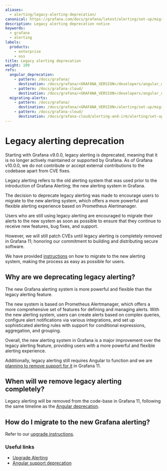 ```yaml
---
aliases:
  - alerting/legacy-alerting-deprecation/
canonical: https://grafana.com/docs/grafana/latest/alerting/set-up/migrating-alerts/legacy-alerting-deprecation/
description: Legacy alerting deprecation notice
keywords:
  - grafana
  - alerting
labels:
  products:
    - enterprise
    - oss
title: Legacy alerting deprecation
weight: 109
refs:
  angular_deprecation:
    - pattern: /docs/grafana/
      destination: /docs/grafana/<GRAFANA_VERSION>/developers/angular_deprecation/
    - pattern: /docs/grafana-cloud/
      destination: /docs/grafana/<GRAFANA_VERSION>/developers/angular_deprecation/
  migrating-alerts:
    - pattern: /docs/grafana/
      destination: /docs/grafana/<GRAFANA_VERSION>/alerting/set-up/migrating-alerts/
    - pattern: /docs/grafana-cloud/
      destination: /docs/grafana-cloud/alerting-and-irm/alerting/set-up/migrating-alerts/
---
```


# Legacy alerting deprecation

Starting with Grafana v9.0.0, legacy alerting is deprecated, meaning that it is no longer actively maintained or supported by Grafana. As of Grafana v10.0.0, we do not contribute or accept external contributions to the codebase apart from CVE fixes.

Legacy alerting refers to the old alerting system that was used prior to the introduction of Grafana Alerting; the new alerting system in Grafana.

The decision to deprecate legacy alerting was made to encourage users to migrate to the new alerting system, which offers a more powerful and flexible alerting experience based on Prometheus Alertmanager.

Users who are still using legacy alerting are encouraged to migrate their alerts to the new system as soon as possible to ensure that they continue to receive new features, bug fixes, and support.

However, we will still patch CVEs until legacy alerting is completely removed in Grafana 11; honoring our commitment to building and distributing secure software.

We have provided [instructions](ref:migrating-alerts) on how to migrate to the new alerting system, making the process as easy as possible for users.

## Why are we deprecating legacy alerting?

The new Grafana alerting system is more powerful and flexible than the legacy alerting feature.

The new system is based on Prometheus Alertmanager, which offers a more comprehensive set of features for defining and managing alerts. With the new alerting system, users can create alerts based on complex queries, configure alert notifications via various integrations, and set up sophisticated alerting rules with support for conditional expressions, aggregation, and grouping.

Overall, the new alerting system in Grafana is a major improvement over the legacy alerting feature, providing users with a more powerful and flexible alerting experience.

Additionally, legacy alerting still requires Angular to function and we are [planning to remove support for it](ref:angular_deprecation) in Grafana 11.

## When will we remove legacy alerting completely?

Legacy alerting will be removed from the code-base in Grafana 11, following the same timeline as the [Angular deprecation](ref:angular_deprecation).

## How do I migrate to the new Grafana alerting?

Refer to our [upgrade instructions](ref:migrating-alerts).

### Useful links

- [Upgrade Alerting](ref:migrating-alerts)
- [Angular support deprecation](ref:angular_deprecation)

